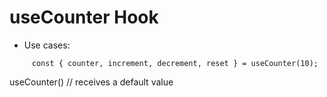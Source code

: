 # useCounter Hook 

* Use cases:
```
     const { counter, increment, decrement, reset } = useCounter(10);
```

useCounter() // receives a default value